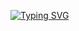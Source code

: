 [![Typing SVG](https://readme-typing-svg.demolab.com?font=Fira+Code&duration=2500&pause=100&color=2684AE&width=435&lines=Hi%2C+there!;I'm+Yurim)](https://git.io/typing-svg)

<!--
**urimJ/urimJ** is a ✨ _special_ ✨ repository because its `README.md` (this file) appears on your GitHub profile.

Here are some ideas to get you started:

- 🔭 I’m currently working on ...
- 🌱 I’m currently learning ...
- 👯 I’m looking to collaborate on ...
- 🤔 I’m looking for help with ...
- 💬 Ask me about ...
- 📫 How to reach me: ...
- 😄 Pronouns: ...
- ⚡ Fun fact: ...
-->
